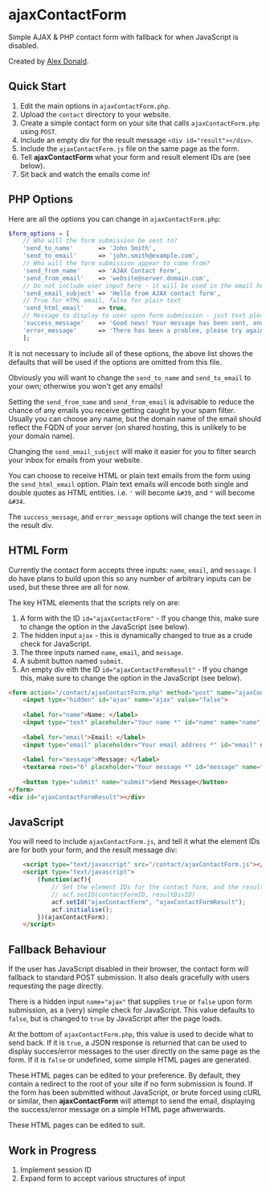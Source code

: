 # ajaxContactForm

Simple AJAX & PHP contact form with fallback for when JavaScript is disabled.

Created by [Alex Donald](https://www.adonald.co.uk).

## Quick Start

1. Edit the main options in `ajaxContactForm.php`.
2. Upload the `contact` directory to your website.
3. Create a simple contact form on your site that calls `ajaxContactForm.php`
   using `POST`.
4. Include an empty div for the result message `<div id="result"></div>`.
5. Include the `ajaxContactForm.js` file on the same page as the form.
6. Tell **ajaxContactForm** what your form and result element IDs are (see below).
7. Sit back and watch the emails come in!

## PHP Options

Here are all the options you can change in `ajaxContactForm.php`:

```php
$form_options = [
    // Who will the form submission be sent to?
    'send_to_name'       => 'John Smith',
    'send_to_email'      => 'john.smith@example.com',
    // Who will the form submission appear to come from?
    'send_from_name'     => 'AJAX Contact Form',
    'send_from_email'    => 'website@server.domain.com',
    // Do not include user input here - it will be used in the email headers
    'send_email_subject' => 'Hello from AJAX contact form',
    // True for HTML email, false for plain text
    'send_html_email'    => true,
    // Message to display to user upon form submission - just text please!
    'success_message'    => 'Good news! Your message has been sent, and we will get back to you asap.',
    'error_message'      => 'There has been a problem, please try again later.',
    ];
```

It is not necessary to include all of these options, the above list shows the
defaults that will be used if the options are omitted from this file.

Obviously you will want to change the `send_to_name` and `send_to_email` to your
own; otherwise you won't get any emails!

Setting the `send_from_name` and `send_from_email` is advisable to reduce the
chance of any emails you receive getting caught by your spam filter. Usually
you can choose any name, but the domain name of the email should reflect the
FQDN of your server (on shared hosting, this is unlikely to be your domain name).

Changing the `send_email_subject` will make it easier for you to filter search
your inbox for emails from your website.

You can choose to receive HTML or plain text emails from the form using the
`send_html_email` option. Plain text emails will encode both single and double
quotes as HTML entities. i.e. `'` will become `&#39`, and `"` will become `&#34`.

The `success_message`, and `error_message` options will change the text seen in
the result div.

## HTML Form

Currently the contact form accepts three inputs: `name`, `email`, and `message`.
I do have plans to build upon this so any number of arbitrary inputs can be used,
but these three are all for now.

The key HTML elements that the scripts rely on are:

1. A form with the ID `id="ajaxContactForm"` - If you change this, make sure to
   change the option in the JavaScript (see below).
2. The hidden input `ajax` - this is dynamically changed to true as a crude
   check for JavaScript.
3. The three inputs named `name`, `email`, and `message`.
4. A submit button named `submit`.
5. An empty div eith the ID `id="ajaxContactFormResult"` - If you change this,
   make sure to change the option in the JavaScript (see below).

```html
<form action="/contact/ajaxContactForm.php" method="post" name="ajaxContactForm" id="ajaxContactForm" novalidate>
    <input type="hidden" id="ajax" name="ajax" value="false">
    
    <label for="name">Name: </label>
    <input type="text" placeholder="Your name *" id="name" name="name" required>
    
    <label for="email">Email: </label>
    <input type="email" placeholder="Your email address *" id="email" name="email" required data-error="Please enter a valid email address.">
    
    <label for="message">Message: </label>
    <textarea rows="6" placeholder="Your message *" id="message" name="message" required></textarea>
    
    <button type="submit" name="submit">Send Message</button>
</form>
<div id="ajaxContactFormResult"></div>
```

## JavaScript

You will need to include `ajaxContactForm.js`, and tell it what the element IDs
are for both your form, and the result message div:

```html
    <script type="text/javascript" src="/contact/ajaxContactForm.js"></script>
    <script type="text/javascript">
        (function(acf){
            // Set the element IDs for the contact form, and the results div.
            // acf.setID(contactFormID, resultDivID)
            acf.setId("ajaxContactForm", "ajaxContactFormResult");
            acf.initialise();
        })(ajaxContactForm);
    </script>
```

## Fallback Behaviour

If the user has JavaScript disabled in their browser, the contact form will
fallback to standard POST submission. It also deals gracefully with users
requesting the page directly.

There is a hidden input `name="ajax"` that supplies `true` or `false` upon form
submission, as a (very) simple check for JavaScript. This value defaults to
`false`, but is changed to `true` by JavaScript after the page loads.

At the bottom of `ajaxContactForm.php`, this value is used to decide what to
send back. If it is `true`, a JSON response is returned that can be used to
display succes/error messages to the user directly on the same page as the form.
If it is `false` or undefined, some simple HTML pages are generated.

These HTML pages can be edited to your preference. By default, they contain a
redirect to the root of your site if no form submission is found. If the form
has been submitted without JavaScript, or brute forced using cURL or similar,
then **ajaxContactForm** will attempt to send the email, displaying the
success/error message on a simple HTML page aftwerwards.

These HTML pages can be edited to suit.

## Work in Progress

1. Implement session ID
2. Expand form to accept various structures of input
